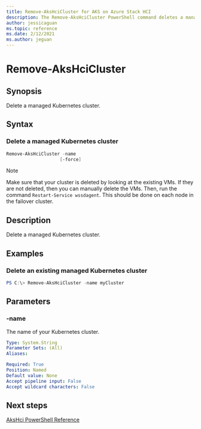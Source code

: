 ```yaml
---
title: Remove-AksHciCluster for AKS on Azure Stack HCI
description: The Remove-AksHciCluster PowerShell command deletes a managed Kubernetes cluster.
author: jessicaguan
ms.topic: reference
ms.date: 2/12/2021
ms.author: jeguan
---
```


# Remove-AksHciCluster

## Synopsis
Delete a managed Kubernetes cluster.

## Syntax

### Delete a managed Kubernetes cluster
```powershell
Remove-AksHciCluster -name 
                    [-force]   
```

> [!NOTE]
> Make sure that your cluster is deleted by looking at the existing VMs. If they are not deleted, then you can manually delete the VMs. Then, run the command `Restart-Service wssdagent`. This should be done on each node in the failover cluster.

## Description
Delete a managed Kubernetes cluster.

## Examples

### Delete an existing managed Kubernetes cluster
```powershell
PS C:\> Remove-AksHciCluster -name myCluster
```

## Parameters

### -name
The name of your Kubernetes cluster.

```yaml
Type: System.String
Parameter Sets: (All)
Aliases:

Required: True
Position: Named
Default value: None
Accept pipeline input: False
Accept wildcard characters: False
```
## Next steps

[AksHci PowerShell Reference](index.md)
